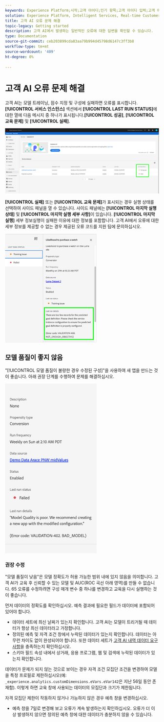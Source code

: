 ```yaml
---
keywords: Experience Platform;시작;고객 아이디;인기 항목;고객 아이디 입력;고객 아이디 출력;고객 아이에이 출력;고객 아이문제 해결;고객 아이 오류
solution: Experience Platform, Intelligent Services, Real-time Customer Data Platform
title: 고객 AI 오류 문제 해결
topic-legacy: Getting started
description: 고객 AI에서 발생하는 일반적인 오류에 대한 답변을 확인할 수 있습니다.
type: Documentation
source-git-commit: ceb203899cda83aa79b994d45798d6147c3ff3b8
workflow-type: tm+mt
source-wordcount: '409'
ht-degree: 0%

---
```



# 고객 AI 오류 문제 해결

고객 AI는 모델 트레이닝, 점수 지정 및 구성에 실패하면 오류를 표시합니다. **[!UICONTROL 서비스 인스턴스]** 섹션에서 **[!UICONTROL LAST RUN STATUS]**&#x200B;에 대한 열에 다음 메시지 중 하나가 표시됩니다.**[!UICONTROL 성공]**, **[!UICONTROL 교육 문제]** 및 **[!UICONTROL 실패]**.

![마지막 실행 상태](./images/errors/last-run-status.png)

**[!UICONTROL 실패]** 또는 **[!UICONTROL 교육 문제]**&#x200B;가 표시되는 경우 실행 상태를 선택하여 사이드 패널을 열 수 있습니다. 사이드 패널에는 **[!UICONTROL 마지막 실행 상태]** 및 **[!UICONTROL 마지막 실행 세부 사항]**&#x200B;이 있습니다. **[!UICONTROL 마지막 실행]** 세부 정보실행이 실패한 이유에 대한 정보를 포함합니다. 고객 AI에서 오류에 대한 세부 정보를 제공할 수 없는 경우 제공된 오류 코드를 지원 팀에 문의하십시오.

<img src="./images/errors/last-run-details.png" width="300" /><br />

## 모델 품질이 좋지 않음

&quot;[!UICONTROL 모델 품질이 불량한 경우 수정된 구성]&quot;을 사용하여 새 앱을 만드는 것이 좋습니다. 아래 권장 단계를 수행하여 문제를 해결하십시오.

<img src="./images/errors/model-quality.png" width="300" /><br />

### 권장 수정

&quot;모델 품질이 낮음&quot;은 모델 정확도가 허용 가능한 범위 내에 있지 않음을 의미합니다. 고객 AI가 교육 후 신뢰할 수 있는 모델 및 AUC(ROC 곡선 아래 영역)를 만들 수 없습니다. 65 오류를 수정하려면 구성 매개 변수 중 하나를 변경하고 교육을 다시 실행하는 것이 좋습니다.

먼저 데이터의 정확도를 확인하십시오. 예측 결과에 필요한 필드가 데이터에 포함되어 있어야 합니다.

- 데이터 세트에 최신 날짜가 있는지 확인합니다. 고객 AI는 모델이 트리거될 때 데이터가 항상 최신 데이터라고 가정합니다.
- 정의된 예측 및 자격 조건 창에서 누락된 데이터가 있는지 확인합니다. 데이터는 아무런 차이도 없이 완성되어야 합니다. 또한 데이터 세트가 [고객 AI 내역 데이터 요구 사항](./input-output.md#data-requirements)을 충족하는지 확인하십시오.
- 스키마 필드 속성 내에서 상거래, 응용 프로그램, 웹 및 검색에 누락된 데이터가 있는지 확인합니다.

데이터가 문제가 되지 않는 것으로 보이는 경우 자격 조건 모집단 조건을 변경하여 모델을 특정 프로필로 제한하십시오(예: `_experience.analytics.customDimensions.eVars.eVar142`은 지난 56일 동안 존재함). 이렇게 하면 교육 창에 사용되는 데이터의 모집단과 크기가 제한됩니다.

자격 모집단 제한이 작동하지 않거나 가능하지 않은 경우 예측 창을 변경하십시오.

- 예측 창을 7일로 변경해 보고 오류가 계속 발생하는지 확인하십시오. 오류가 더 이상 발생하지 않으면 정의된 예측 창에 대한 데이터가 충분하지 않을 수 있습니다.

